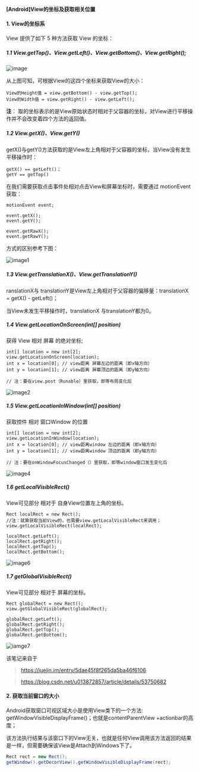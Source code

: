 #### [Android]View的坐标及获取相关位置



#### 1. View的坐标系

View 提供了如下 5 种方法获取 View 的坐标：

##### 1.1 View.getTop()、View.getLeft()、View.getBottom()、View.getRight();

![image](https://img-blog.csdn.net/20161219235525714?watermark/2/text/aHR0cDovL2Jsb2cuY3Nkbi5uZXQvdTAxMzg3Mjg1Nw==/font/5a6L5L2T/fontsize/400/fill/I0JBQkFCMA==/dissolve/70/gravity/SouthEast)

从上图可知，可根据View的这四个坐标来获取View的大小：

```
View的Height值 = view.getBottom() - view.getTop();
View的Width值 = view.getRight() - view.getLeft();
```

**注**： 取的坐标表示的是View原始状态时相对于父容器的坐标，对View进行平移操作并不会改变着四个方法的返回值。

##### 1.2 View.getX()、View.getY()

getX()与getY()方法获取的是View左上角相对于父容器的坐标，当View没有发生平移操作时：

```
getX() == getLeft()；
getY == getTop()
```

在我们需要获取点击事件处相对点击View和屏幕坐标时，需要通过 motionEvent 获取：

```
motionEvent event;

event.getX();       
event.getY();

event.getRawX();    
event.getRawY();
```

方式的区别参考下图：

![image1](https://user-gold-cdn.xitu.io/2019/10/22/16df0c169823b55f?imageView2/0/w/1280/h/960/format/webp/ignore-error/1)



##### 1.3 View.getTranslationX()、View.getTranslationY()

ranslationX与 translationY是View左上角相对于父容器的偏移量：translationX = getX() - getLeft()；

当View未发生平移操作时，translationX 与translationY都为0。

##### 1.4 View.getLocationOnScreen(int[] position)

获得 View 相对 屏幕 的绝对坐标; 

```
int[] location = new int[2];
view.getLocationOnScreen(location);
int x = location[0]; // view距离 屏幕左边的距离（即x轴方向）
int y = location[1]; // view距离 屏幕顶边的距离（即y轴方向）

// 注：要在view.post（Runable）里获取，即等布局变化后
```

![image2](https://user-gold-cdn.xitu.io/2019/10/22/16df0c16b80175c5?imageView2/0/w/1280/h/960/format/webp/ignore-error/1)

##### 1.5 View.getLocationInWindow(int[] position)

获取控件 相对 窗口Window 的位置

```
int[] location = new int[2];
view.getLocationInWindow(location);
int x = location[0]; // view距离window 左边的距离（即x轴方向）
int y = location[1]; // view距离window 顶边的距离（即y轴方向）

// 注：要在onWindowFocusChanged（）里获取，即等window窗口发生变化后
```

![image4](https://user-gold-cdn.xitu.io/2019/10/22/16df0c16b4c5cffb?imageView2/0/w/1280/h/960/format/webp/ignore-error/1)

##### 1.6 getLocalVisibleRect()

View可见部分 相对于 自身View位置左上角的坐标。

```
Rect localRect = new Rect();
//注：就算获取当前View的，也需要view.getLocalVisibleRect来调用；
view.getLocalVisibleRect(localRect);

localRect.getLeft();
localRect.getRight();
localRect.getTop();
localRect.getBottom();
```

![image6](https://user-gold-cdn.xitu.io/2019/10/22/16df0c16bd67453a?imageView2/0/w/1280/h/960/format/webp/ignore-error/1)

##### 1.7 getGlobalVisibleRect()

View可见部分 相对于 屏幕的坐标。

```
Rect globalRect = new Rect();
view.getGlobalVisibleRect(globalRect);

globalRect.getLeft();
globalRect.getRight();
globalRect.getTop();
globalRect.getBottom();
```

![iamge7](https://user-gold-cdn.xitu.io/2019/10/22/16df0c16bb7b8225?imageView2/0/w/1280/h/960/format/webp/ignore-error/1)

该笔记来自于

>  https://juejin.im/entry/5dae45f8f265da5ba46f6106

> https://blog.csdn.net/u013872857/article/details/53750682



#### 2. 获取当前窗口的大小

Android获取窗口可视区域大小是使用View类下的一个方法: getWindowVisibleDisplayFrame()；也就是contentParentView +actionbar的高度；

该方法执行结果与该窗口下的View无关，也就是任何View调用该方法返回的结果是一样，但需要确保该View是Attach到Windows下了。

```java
Rect rect = new Rect();
getWindow().getDecorView().getWindowVisibleDisplayFrame(rect);
```


